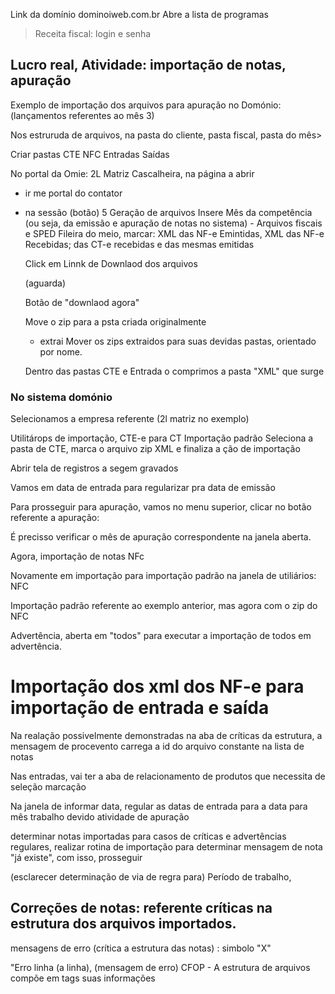 Link da domínio dominoiweb.com.br
Abre a lista de programas
> Receita fiscal: login e senha

## Lucro real, Atividade: importação de notas, apuração

Exemplo de importação dos arquivos para apuração no Domónio: (lançamentos referentes ao mês 3)

Nos estruruda de arquivos, na pasta do cliente, pasta fiscal, pasta do mês>

Criar pastas
    CTE
    NFC
    Entradas
    Saídas

No portal da Omie: 2L Matriz Cascalheira, na página a abrir
 - ir me portal do contator 
 - na sessão (botão) 5 Geração de arquivos
    Insere Mês da competência (ou seja, da emissão e apuração de notas no sistema)
        - Arquivos fiscais e SPED
            Fileira do meio, marcar: XML das NF-e Emintidas, XML das NF-e Recebidas; das CT-e recebidas e das mesmas emitidas

    Click em Linnk de Downlaod dos arquivos

    (aguarda)

    Botão de "downlaod agora"

    Move o zip para a psta criada originalmente
    - extrai
    Mover os zips extraidos para suas devidas pastas, orientado por nome.

    Dentro das pastas CTE e Entrada
     o comprimos a pasta "XML" que surge


### No sistema domónio

Selecionamos a empresa referente (2l matriz no exemplo)

Utilitárops   de importação, CTE-e para CT
Importação padrão
Seleciona a pasta de CTE, marca o arquivo zip XML e finaliza a ção de importação

Abrir tela de registros a segem gravados

Vamos em data de entrada para regularizar pra data de emissão


Para prosseguir para apuração, vamos no menu superior, clicar no botão referente a apuração:

É precisso verificar o mês de apuração correspondente na janela aberta.


Agora, importação de notas NFc

Novamente em importação para importação padrão na janela de utiliários: NFC

Importação padrão referente ao exemplo anterior, mas agora com o zip do NFC

Advertência, aberta em "todos" para executar a importação de todos em advertência.


# Importação dos xml dos NF-e para importação de entrada e saída

Na realação possivelmente demonstradas na aba de críticas da estrutura, a mensagem de procevento carrega a id do arquivo constante na lista de notas

Nas entradas, vai ter a aba de relacionamento de produtos que necessita de seleção marcação 

Na janela de informar data, regular as datas de entrada para a data para mês trabalho devido atividade de apuração

determinar notas importadas para casos de críticas e advertências regulares, realizar rotina de importação para determinar mensagem de nota "já existe", com isso, prosseguir

(esclarecer determinação de via de regra para)
Período de trabalho, 

## Correções de notas: referente críticas na estrutura dos arquivos importados.


mensagens de erro (crítica a estrutura das notas) : simbolo "X" 

"Erro linha (a linha),  (mensagem de erro) CFOP
    - A estrutura de arquivos compõe em tags suas informações
